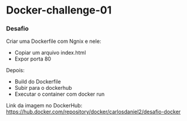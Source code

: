 # Docker-challenge-01
  ### Desafio
  
  Criar uma Dockerfile com Ngnix e nele:
  * Copiar um arquivo index.html
  * Expor porta 80
  
  Depois:
     
  * Build do Dockerfile
  * Subir para o dockerhub
  * Executar o container com docker run
  
  Link da imagem no DockerHub: https://hub.docker.com/repository/docker/carlosdaniel2/desafio-docker
